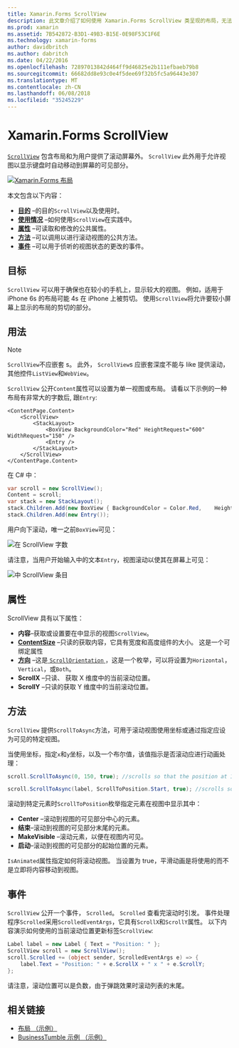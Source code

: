 ```yaml
---
title: Xamarin.Forms ScrollView
description: 此文章介绍了如何使用 Xamarin.Forms ScrollView 类呈现的布局，无法容纳在一个屏幕上，它具有内容的键盘留出空间。
ms.prod: xamarin
ms.assetid: 7B542872-B3D1-49B3-B15E-0E98F53C1F6E
ms.technology: xamarin-forms
author: davidbritch
ms.author: dabritch
ms.date: 04/22/2016
ms.openlocfilehash: 72897013842d464ff9d46825e2b111efbaeb79b8
ms.sourcegitcommit: 66682dd8e93c0e4f5dee69f32b5fc5a96443e307
ms.translationtype: MT
ms.contentlocale: zh-CN
ms.lasthandoff: 06/08/2018
ms.locfileid: "35245229"
---
```

# <a name="xamarinforms-scrollview"></a>Xamarin.Forms ScrollView

[`ScrollView`](https://developer.xamarin.com/api/type/Xamarin.Forms.ScrollView/) 包含布局和为用户提供了滚动屏幕外。 `ScrollView` 此外用于允许视图以显示键盘时自动移动到屏幕的可见部分。

[![](scroll-view-images/layouts-sml.png "Xamarin.Forms 布局")](scroll-view-images/layouts.png#lightbox "Xamarin.Forms 布局")

本文包含以下内容：

- **[目的](#Purpose)** &ndash;的目的`ScrollView`以及使用时。
- **[使用情况](#Usage)** &ndash;如何使用`ScrollView`在实践中。
- **[属性](#Properties)** &ndash;可读取和修改的公共属性。
- **[方法](#Methods)** &ndash;可以调用以进行滚动视图的公共方法。
- **[事件](#Events)** &ndash;可以用于侦听的视图状态的更改的事件。

## <a name="purpose"></a>目标

`ScrollView` 可以用于确保也在较小的手机上，显示较大的视图。 例如，适用于 iPhone 6s 的布局可能 4s 在 iPhone 上被剪切。 使用`ScrollView`将允许要较小屏幕上显示的布局的剪切的部分。

## <a name="usage"></a>用法

> [!NOTE]
> `ScrollView`不应嵌套 s。 此外， `ScrollView`s 应嵌套深度不能与 like 提供滚动，其他控件`ListView`和`WebView`。

`ScrollView` 公开`Content`属性可以设置为单一视图或布局。 请看以下示例的一种布局有非常大的字数后, 跟`Entry`:

```xaml
<ContentPage.Content>
    <ScrollView>
        <StackLayout>
            <BoxView BackgroundColor="Red" HeightRequest="600" WidthRequest="150" />
            <Entry />
        </StackLayout>
    </ScrollView>
</ContentPage.Content>
```

在 C# 中：

```csharp
var scroll = new ScrollView();
Content = scroll;
var stack = new StackLayout();
stack.Children.Add(new BoxView { BackgroundColor = Color.Red,    HeightRequest = 600, WidthRequest = 600 });
stack.Children.Add(new Entry());
```

用户向下滚动，唯一之前`BoxView`可见：

![](scroll-view-images/scroll-start.png "在 ScrollView 字数")

请注意，当用户开始输入中的文本`Entry`，视图滚动以使其在屏幕上可见：

![](scroll-view-images/scroll-end.png "中 ScrollView 条目")

## <a name="properties"></a>属性

ScrollView 具有以下属性：

- **内容**&ndash;获取或设置要在中显示的视图`ScrollView`。
- **[ContentSize](https://developer.xamarin.com/api/type/Xamarin.Forms.Size/)**  &ndash;只读的获取内容，它具有宽度和高度组件的大小。 这是一个可绑定属性
- **[方向](https://developer.xamarin.com/api/type/Xamarin.Forms.ScrollOrientation/)** &ndash;这是[ `ScrollOrientation` ](https://developer.xamarin.com/api/type/Xamarin.Forms.ScrollOrientation/)，这是一个枚举，可以将设置为`Horizontal`， `Vertical`，或`Both`。
- **ScrollX** &ndash;只读、 获取 X 维度中的当前滚动位置。
- **ScrollY** &ndash;只读的获取 Y 维度中的当前滚动位置。

## <a name="methods"></a>方法

`ScrollView` 提供`ScrollToAsync`方法，可用于滚动视图使用坐标或通过指定应设为可见的特定视图。

当使用坐标，指定`x`和`y`坐标，以及一个布尔值，该值指示是否滚动应进行动画处理：

```csharp
scroll.ScrollToAsync(0, 150, true); //scrolls so that the position at 150px from the top is visible

scroll.ScrollToAsync(label, ScrollToPosition.Start, true); //scrolls so that the label is at the start of the list
```

滚动到特定元素时`ScrollToPosition`枚举指定元素在视图中显示其中：

- **Center** &ndash;滚动到视图的可见部分中心的元素。
- **结束**&ndash;滚动到视图的可见部分末尾的元素。
- **MakeVisible** &ndash;滚动元素，以便在视图内可见。
- **启动**&ndash;滚动到视图的可见部分的起始位置的元素。

`IsAnimated`属性指定如何将滚动视图。 当设置为 true，平滑动画是将使用的而不是立即将内容移动到视图。

## <a name="events"></a>事件

`ScrollView` 公开一个事件， `Scrolled`。 `Scrolled` 查看完滚动时引发。 事件处理程序`Scrolled`采用`ScrolledEventArgs`，它具有`ScrollX`和`ScrollY`属性。 以下内容演示如何使用的当前滚动位置更新标签`ScrollView`:

```csharp
Label label = new Label { Text = "Position: " };
ScrollView scroll = new ScrollView();
scroll.Scrolled += (object sender, ScrolledEventArgs e) => {
    label.Text = "Position: " + e.ScrollX + " x " + e.ScrollY;
};
```

请注意，滚动位置可以是负数，由于弹跳效果时滚动列表的末尾。


## <a name="related-links"></a>相关链接

- [布局 （示例）](https://developer.xamarin.com/samples/xamarin-forms/UserInterface/Layout/)
- [BusinessTumble 示例 （示例）](https://developer.xamarin.com/samples/xamarin-forms/UserInterface/BusinessTumble/)

